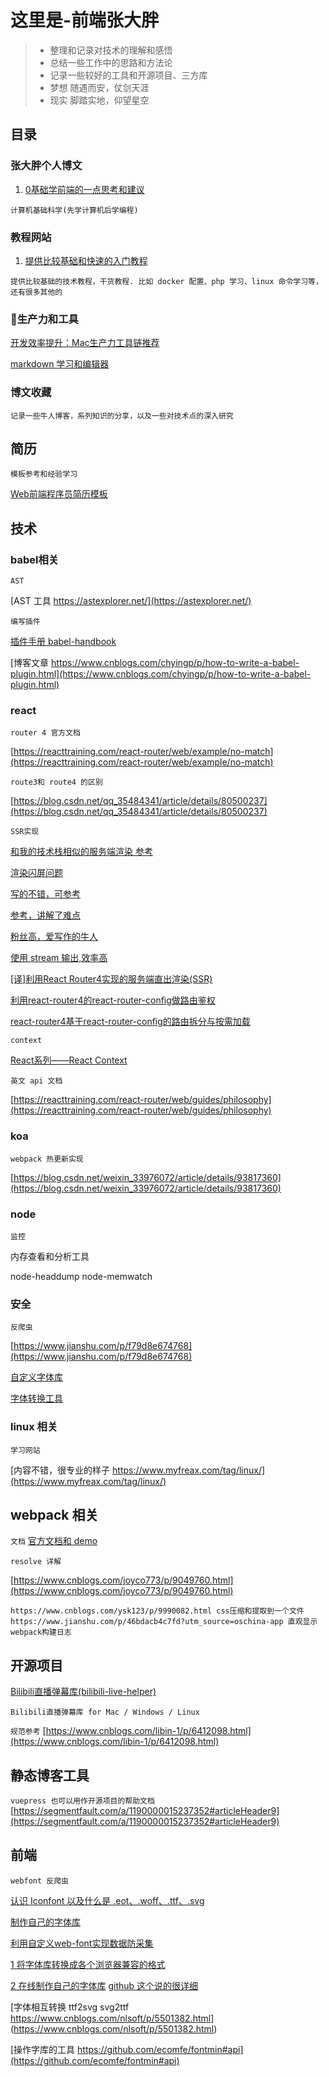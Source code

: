 # 这里是-前端张大胖

> * 整理和记录对技术的理解和感悟
> * 总结一些工作中的思路和方法论
> * 记录一些较好的工具和开源项目、三方库
> * 梦想 随遇而安，仗剑天涯
> * 现实 脚踏实地，仰望星空

## 目录

### 张大胖个人博文
1. [0基础学前端的一点思考和建议](https://github.com/bigerfe/TechnologyAndThinking/blob/master/0-start/start.md)
```
计算机基础科学(先学计算机后学编程)
```


### 教程网站
1. [提供比较基础和快速的入门教程](https://www.runoob.com/docker/docker-tutorial.html)
```
提供比较基础的技术教程，干货教程. 比如 docker 配置、php 学习、linux 命令学习等，还有很多其他的
```


### 生产力和工具


[开发效率提升：Mac生产力工具链推荐](https://github.com/Louiszhai/tool)

[markdown 学习和编辑器](https://www.zybuluo.com/mdeditor)



### 博文收藏

```
记录一些牛人博客，系列知识的分享，以及一些对技术点的深入研究
```

## 简历 

`模板参考和经验学习`

[Web前端程序员简历模板](https://github.com/geekcompany/ResumeSample/blob/master/web.md)

## 技术

### babel相关

`AST`

[AST 工具 https://astexplorer.net/](https://astexplorer.net/)

`编写插件`

[插件手册 babel-handbook](https://github.com/jamiebuilds/babel-handbook/blob/master/translations/zh-Hans/plugin-handbook.md#toc-writing-your-first-babel-plugin)

[博客文章 https://www.cnblogs.com/chyingp/p/how-to-write-a-babel-plugin.html](https://www.cnblogs.com/chyingp/p/how-to-write-a-babel-plugin.html)

### react

`router 4 官方文档`

[https://reacttraining.com/react-router/web/example/no-match](https://reacttraining.com/react-router/web/example/no-match)

`route3和 route4 的区别`

[https://blog.csdn.net/qq_35484341/article/details/80500237](https://blog.csdn.net/qq_35484341/article/details/80500237)

`SSR实现`

[和我的技术栈相似的服务端渲染 参考](https://segmentfault.com/a/1190000012498085)

[渲染闪屏问题](https://www.cnblogs.com/skylor/p/7614407.html)

[写的不错，可参考](https://www.jianshu.com/p/47c8e364d0bc?appinstall=1&mType=Group)

[参考，讲解了难点](https://blog.csdn.net/gwdgwd123/article/details/85030174)

[粉丝高，爱写作的牛人](https://blog.csdn.net/sinat_17775997/article/details/83151136)

[使用 stream 输出,效率高](https://www.jianshu.com/p/47c8e364d0bc?appinstall=1&mType=Group)

[[译]利用React Router4实现的服务端直出渲染(SSR)](https://blog.csdn.net/w1366352655/article/details/85935416)

[利用react-router4的react-router-config做路由鉴权](https://segmentfault.com/a/1190000015282620?utm_source=channel-hottest)

[react-router4基于react-router-config的路由拆分与按需加载](https://www.jianshu.com/p/454b1fa5ee90)

`context`

[React系列——React Context](https://segmentfault.com/a/1190000017758300)

`英文 api 文档`

[https://reacttraining.com/react-router/web/guides/philosophy](https://reacttraining.com/react-router/web/guides/philosophy)


### koa

`webpack 热更新实现`

[https://blog.csdn.net/weixin_33976072/article/details/93817360](https://blog.csdn.net/weixin_33976072/article/details/93817360)

### node
`监控`

内存查看和分析工具

node-headdump
node-memwatch


### 安全

`反爬虫`

[https://www.jianshu.com/p/f79d8e674768](https://www.jianshu.com/p/f79d8e674768)

[自定义字体库](https://blog.csdn.net/fdipzone/article/details/68166388)

[字体转换工具](https://everythingfonts.com/)

### linux 相关

`学习网站`

[内容不错，很专业的样子 https://www.myfreax.com/tag/linux/](https://www.myfreax.com/tag/linux/)


## webpack 相关

`文档`
[官方文档和 demo](https://github.com/webpack/webpack/tree/master/examples/)

`resolve 详解`

[https://www.cnblogs.com/joyco773/p/9049760.html](https://www.cnblogs.com/joyco773/p/9049760.html)

```
https://www.cnblogs.com/ysk123/p/9990082.html css压缩和提取到一个文件
https://www.jianshu.com/p/46bdacb4c7fd?utm_source=oschina-app 直观显示webpack构建日志

```


##  开源项目

[Bilibili直播弹幕库(bilibili-live-helper)](https://github.com/pandaGao/bilibili-live-helper)
```
Bilibili直播弹幕库 for Mac / Windows / Linux
```

`规范参考`
[https://www.cnblogs.com/libin-1/p/6412098.html](https://www.cnblogs.com/libin-1/p/6412098.html)


## 静态博客工具
`vuepress 也可以用作开源项目的帮助文档`
[https://segmentfault.com/a/1190000015237352#articleHeader9](https://segmentfault.com/a/1190000015237352#articleHeader9)


## 前端
`webfont 反爬虫`

[认识 Iconfont 以及什么是 .eot、.woff、.ttf、.svg
](https://www.jianshu.com/p/0fc36e7f7d2e)

[制作自己的字体库](https://www.jb51.net/web/76940.html)

[利用自定义web-font实现数据防采集
](https://blog.csdn.net/fdipzone/article/details/68166388)


[1 将字体库转换成各个浏览器兼容的格式](https://everythingfonts.com/ttf-to-svg)

[2 在线制作自己的字体库](https://icomoon.io/app/#/select/font)
[github 这个说的很详细](https://github.com/FantasticLBP/Anti-WebSpider/blob/master/Demo/REST/controller/api.js)

[字体相互转换  ttf2svg svg2ttf https://www.cnblogs.com/nlsoft/p/5501382.html] (https://www.cnblogs.com/nlsoft/p/5501382.html)

[操作字库的工具 https://github.com/ecomfe/fontmin#api](https://github.com/ecomfe/fontmin#api)

